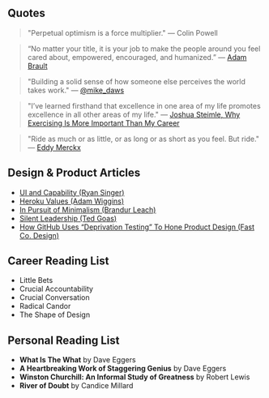 ## Quotes

> "Perpetual optimism is a force multiplier." — Colin Powell

> “No matter your title, it is your job to make the people around you feel cared about, empowered, encouraged, and humanized.” — [Adam Brault](http://adambrault.com/)

> "Building a solid sense of how someone else perceives the world takes work." — [@mike_daws](https://twitter.com/mike_daws)

> "I’ve learned firsthand that excellence in one area of my life promotes excellence in all other areas of my life." — [Joshua Steimle, Why Exercising Is More Important Than My Career](http://time.com/3843445/exercising-higher-priority-business/)

> "Ride as much or as little, or as long or as short as you feel. But ride." — [Eddy Merckx](https://en.wikipedia.org/wiki/Eddy_Merckx)

## Design & Product Articles

+ [UI and Capability (Ryan Singer)](https://medium.com/@rjs/ui-and-capability-f713c9828c02)
+ [Heroku Values (Adam Wiggins)](https://gist.github.com/adamwiggins/5687294)
+ [In Pursuit of Minimalism (Brandur Leach)](https://brandur.org/minimalism)
+ [Silent Leadership (Ted Goas)](https://medium.com/@tedgoas/silent-leadership-f236e62ba60d)
+ [How GitHub Uses “Deprivation Testing” To Hone Product Design (Fast Co. Design)](https://www.fastcompany.com/3010972/how-github-uses-deprivation-testing-to-hone-product-design)

## Career Reading List

+ Little Bets
+ Crucial Accountability
+ Crucial Conversation
+ Radical Candor
+ The Shape of Design

## Personal Reading List

+ **What Is The What** by Dave Eggers
+ **A Heartbreaking Work of Staggering Genius** by Dave Eggers
+ **Winston Churchill: An Informal Study of Greatness** by Robert Lewis
+ **River of Doubt** by Candice Millard
